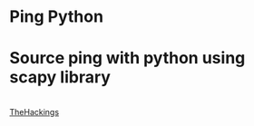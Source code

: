 # Ping Python

<h1> Source ping with python using scapy library </h1>
<br>
<a href="">TheHackings</a>
